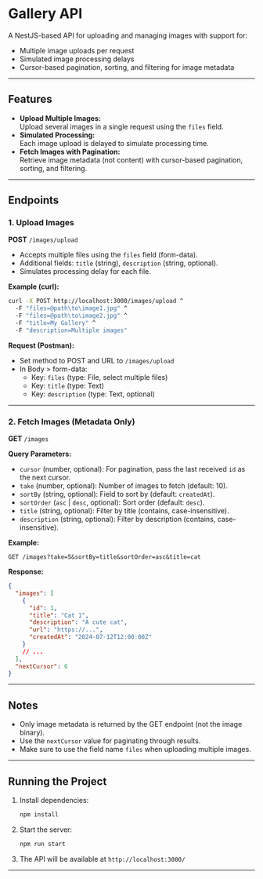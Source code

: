 # Gallery API

A NestJS-based API for uploading and managing images with support for:

- Multiple image uploads per request
- Simulated image processing delays
- Cursor-based pagination, sorting, and filtering for image metadata

---

## Features

- **Upload Multiple Images:**  
  Upload several images in a single request using the `files` field.
- **Simulated Processing:**  
  Each image upload is delayed to simulate processing time.
- **Fetch Images with Pagination:**  
  Retrieve image metadata (not content) with cursor-based pagination, sorting, and filtering.

---

## Endpoints

### 1. Upload Images

**POST** `/images/upload`

- Accepts multiple files using the `files` field (form-data).
- Additional fields: `title` (string), `description` (string, optional).
- Simulates processing delay for each file.

**Example (curl):**

```sh
curl -X POST http://localhost:3000/images/upload ^
  -F "files=@path\to\image1.jpg" ^
  -F "files=@path\to\image2.jpg" ^
  -F "title=My Gallery" ^
  -F "description=Multiple images"
```

**Request (Postman):**

- Set method to POST and URL to `/images/upload`
- In Body > form-data:
  - Key: `files` (type: File, select multiple files)
  - Key: `title` (type: Text)
  - Key: `description` (type: Text, optional)

---

### 2. Fetch Images (Metadata Only)

**GET** `/images`

**Query Parameters:**

- `cursor` (number, optional): For pagination, pass the last received `id` as the next cursor.
- `take` (number, optional): Number of images to fetch (default: 10).
- `sortBy` (string, optional): Field to sort by (default: `createdAt`).
- `sortOrder` (`asc` | `desc`, optional): Sort order (default: `desc`).
- `title` (string, optional): Filter by title (contains, case-insensitive).
- `description` (string, optional): Filter by description (contains, case-insensitive).

**Example:**

```
GET /images?take=5&sortBy=title&sortOrder=asc&title=cat
```

**Response:**

```json
{
  "images": [
    {
      "id": 1,
      "title": "Cat 1",
      "description": "A cute cat",
      "url": "https://...",
      "createdAt": "2024-07-12T12:00:00Z"
    }
    // ...
  ],
  "nextCursor": 6
}
```

---

## Notes

- Only image metadata is returned by the GET endpoint (not the image binary).
- Use the `nextCursor` value for paginating through results.
- Make sure to use the field name `files` when uploading multiple images.

---

## Running the Project

1. Install dependencies:
   ```sh
   npm install
   ```
2. Start the server:
   ```sh
   npm run start
   ```
3. The API will be available at `http://localhost:3000/`

---
